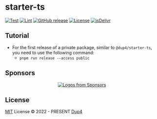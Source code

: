 # starter-ts

[![Test][gh-ci-test-badge]][gh-ci-test]
[![Lint][gh-ci-lint-badge]][gh-ci-lint]
[![GitHub release][gh-release-badge]][gh-release]
[![License][license-image-mit]][license-link-mit]
[![jsDelivr](https://data.jsdelivr.com/v1/package/npm/@dup4/starter-ts/badge)](https://www.jsdelivr.com/package/npm/@dup4/starter-ts)

## Tutorial

* For the first release of a private package, similar to `@dup4/starter-ts`, you need to use the following command:
  * `pnpm run release --access public`

## Sponsors

<p align="center">
  <a href="https://github.com/sponsors/Dup4">
    <img src='https://cdn.jsdelivr.net/gh/Dup4/static/sponsors-output/sponsors.svg' alt="Logos from Sponsors" />
  </a>
</p>

## License

[MIT](./LICENSE) License © 2022 - PRESENT [Dup4][dup4]

[dup4]: https://github.com/Dup4
[license-image-mit]: https://img.shields.io/badge/license-MIT-blue.svg?labelColor=333333
[license-link-mit]: https://mit-license.org/
[gh-ci-test-badge]: https://github.com/Dup4/starter-ts/actions/workflows/test.yml/badge.svg
[gh-ci-test]: https://github.com/Dup4/starter-ts/actions/workflows/test.yml
[gh-ci-lint-badge]: https://github.com/Dup4/starter-ts/actions/workflows/lint.yml/badge.svg
[gh-ci-lint]: https://github.com/Dup4/starter-ts/actions/workflows/lint.yml
[gh-release-badge]: https://img.shields.io/github/release/Dup4/starter-ts.svg
[gh-release]: https://GitHub.com/Dup4/starter-ts/releases
